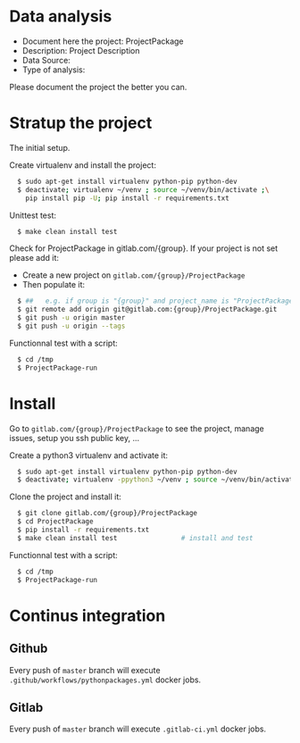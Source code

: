 # Data analysis
- Document here the project: ProjectPackage
- Description: Project Description
- Data Source:
- Type of analysis:

Please document the project the better you can.

# Stratup the project

The initial setup.

Create virtualenv and install the project:
```bash
  $ sudo apt-get install virtualenv python-pip python-dev
  $ deactivate; virtualenv ~/venv ; source ~/venv/bin/activate ;\
    pip install pip -U; pip install -r requirements.txt
```

Unittest test:
```bash
  $ make clean install test
```

Check for ProjectPackage in gitlab.com/{group}.
If your project is not set please add it:

- Create a new project on `gitlab.com/{group}/ProjectPackage`
- Then populate it:

```bash
  $ ##   e.g. if group is "{group}" and project_name is "ProjectPackage"
  $ git remote add origin git@gitlab.com:{group}/ProjectPackage.git
  $ git push -u origin master
  $ git push -u origin --tags
```

Functionnal test with a script:
```bash
  $ cd /tmp
  $ ProjectPackage-run
```
# Install
Go to `gitlab.com/{group}/ProjectPackage` to see the project, manage issues,
setup you ssh public key, ...

Create a python3 virtualenv and activate it:
```bash
  $ sudo apt-get install virtualenv python-pip python-dev
  $ deactivate; virtualenv -ppython3 ~/venv ; source ~/venv/bin/activate
```

Clone the project and install it:
```bash
  $ git clone gitlab.com/{group}/ProjectPackage
  $ cd ProjectPackage
  $ pip install -r requirements.txt
  $ make clean install test                # install and test
```
Functionnal test with a script:
```bash
  $ cd /tmp
  $ ProjectPackage-run
``` 

# Continus integration
## Github 
Every push of `master` branch will execute `.github/workflows/pythonpackages.yml` docker jobs.
## Gitlab
Every push of `master` branch will execute `.gitlab-ci.yml` docker jobs.
